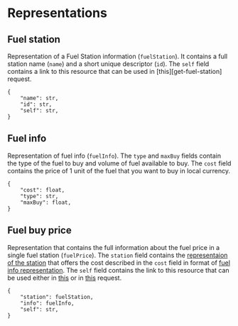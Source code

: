 # Representations

## Fuel station

Representation of a Fuel Station information (`fuelStation`). It contains a full station name (`name`) and a short unique descriptor (`id`). The `self` field contains a link to this resource that can be used in [this][get-fuel-station] request.

```{json}
{
    "name": str,
    "id": str,
    "self": str,
}
```

## Fuel info

Representation of fuel info (`fuelInfo`). The `type` and `maxBuy` fields contain the type of the fuel to buy and volume of fuel available to buy. The `cost` field contains the price of 1 unit of the fuel that you want to buy in local currency.

```{json}
{
    "cost": float,
    "type": str,
    "maxBuy": float,
}
```

## Fuel buy price

Representation that contains the full information about the fuel price in a single fuel station (`fuelPrice`). The `station` field contains the [representaion of the station][station-representation] that offers the cost described in the `cost` field in format of [fuel info representation][fuel-info-representation]. The `self` field contains the link to this resource that can be used either in [this][get-price] or in [this][get-min] request.

```{json}
{
    "station": fuelStation,
    "info": fuelInfo,
    "self": str,
}
```

[fuel-info-representation]: representations.md#Fuel-info
[station-representation]: representations.md#Fuel-station
[get-bank]: requests.md#getting-a-single-bank-info
[get-price]: requests.md#getting-rate-that-is-offered-by-a-single-bank
[get-min]: requests.md#getting-the-minimum-rate
